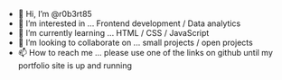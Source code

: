 - 👋 Hi, I’m @r0b3rt85
- 👀 I’m interested in ... Frontend development / Data analytics
- 🌱 I’m currently learning ... HTML / CSS / JavaScript 
- 💞️ I’m looking to collaborate on ... small projects / open projects
- 📫 How to reach me ... please use one of the links on github until my portfolio site is up and running

<!---
r0b3rt85/r0b3rt85 is a ✨ special ✨ repository because its `README.md` (this file) appears on your GitHub profile.
You can click the Preview link to take a look at your changes.
--->
